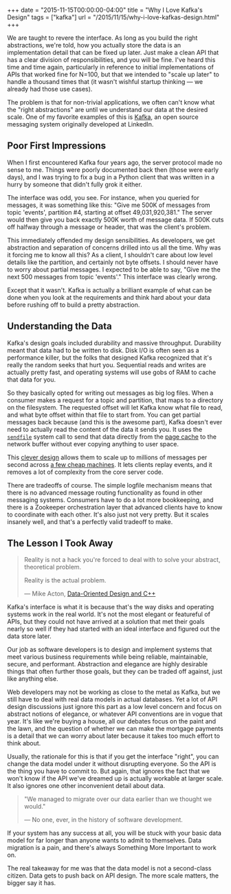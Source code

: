 +++
date        = "2015-11-15T00:00:00-04:00"
title       = "Why I Love Kafka's Design"
tags        = ["kafka"]
url         = "/2015/11/15/why-i-love-kafkas-design.html"
+++

We are taught to revere the interface. As long as you build the right
abstractions, we're told, how you actually store the data is an implementation
detail that can be fixed up later. Just make a clean API that has a clear
division of responsibilities, and you will be fine. I've heard this time and
time again, particularly in reference to initial implementations of APIs that
worked fine for N=100, but that we intended to "scale up later" to handle a
thousand times that (it wasn't wishful startup thinking — we already had those
use cases).

The problem is that for non-trivial applications, we often can't know what the
"right abstractions" are until we understand our data at the desired scale.
One of my favorite examples of this is [Kafka](http://kafka.apache.org/), an
open source messaging system originally developed at LinkedIn.

## Poor First Impressions

When I first encountered Kafka four years ago, the server protocol made no sense
to me. Things were poorly documented back then (those were early days), and I
was trying to fix a bug in a Python client that was written in a hurry by
someone that didn't fully grok it either.

The interface was odd, you see. For instance, when you queried for messages,
it was something like this: "Give me 500K of messages from topic 'events',
partition #4, starting at offset 49,031,920,381." The server would then give you
back exactly 500K worth of message data. If 500K cuts off halfway through a
message or header, that was the client's problem.

This immediately offended my design sensibilities. As developers, we get
abstraction and separation of concerns drilled into us all the time. Why was it
forcing me to know all this? As a client, I shouldn't care about low level
details like the partition, and certainly not byte offsets. I should never have
to worry about partial messages. I expected to be able to say, "Give me the next
500 messages from topic 'events'." This interface was clearly wrong.

Except that it wasn't. Kafka is actually a brilliant example of what can be done
when you look at the requirements and think hard about your data before rushing
off to build a pretty abstraction.

## Understanding the Data

Kafka's design goals included durability and massive throughput. Durability
meant that data had to be written to disk. Disk I/O is often seen as a
performance killer, but the folks that designed Kafka recognized that it's
really the random seeks that hurt you. Sequential reads and writes are actually
pretty fast, and operating systems will use gobs of RAM to cache that data for
you.

So they basically opted for writing out messages as big log files. When a
consumer makes a request for a topic and partition, that maps to a directory on
the filesystem. The requested offset will let Kafka know what file to read, and
what byte offset within that file to start from. You can get partial messages
back because (and this is the awesome part), Kafka doesn't ever need to actually
read the content of the data it sends you. It uses the
[`sendfile`](http://man7.org/linux/man-pages/man2/sendfile.2.html) system call
to send that data directly from the [page cache](https://en.wikipedia.org/wiki/Page_cache)
to the network buffer without ever copying anything to user space.

This [clever design](https://kafka.apache.org/08/design.html) allows them to
scale up to millions of messages per second across [a few cheap machines](https://engineering.linkedin.com/kafka/benchmarking-apache-kafka-2-million-writes-second-three-cheap-machines). It lets
clients replay events, and it removes a lot of complexity from the core server
code.

There are tradeoffs of course. The simple logfile mechanism means that there is
no advanced message routing functionality as found in other messaging systems.
Consumers have to do a lot more bookkeeping, and there is a Zookeeper
orchestration layer that advanced clients have to know to coordinate with each
other. It's also just not very pretty. But it scales insanely well, and that's
a perfectly valid tradeoff to make.

## The Lesson I Took Away

> Reality is not a hack you're forced to deal with to solve your abstract,
> theoretical problem.
>
> Reality is the actual problem.
>
> — Mike Acton, [Data-Oriented Design and C++](https://youtu.be/rX0ItVEVjHc?t=1120)

Kafka's interface is what it is because that's the way disks and operating
systems work in the real world. It's not the most elegant or featureful of APIs,
but they could not have arrived at a solution that met their goals nearly so
well if they had started with an ideal interface and figured out the data store
later.

Our job as software developers is to design and implement systems that meet
various business requirements while being reliable, maintainable, secure, and
performant. Abstraction and elegance are highly desirable things that often
further those goals, but they can be traded off against, just like anything
else.

Web developers may not be working as close to the metal as Kafka, but we still
have to deal with real data models in actual databases. Yet a lot of API design
discussions just ignore this part as a low level concern and focus on abstract
notions of elegance, or whatever API conventions are in vogue that year. It's
like we're buying a house, all our debates focus on the paint and the lawn, and
the question of whether we can make the mortgage payments is a detail that we
can worry about later because it takes too much effort to think about.

Usually, the rationale for this is that if you get the interface "right", you
can change the data model under it without disrupting everyone. So the API is
the thing you have to commit to. But again, that ignores the fact that we won't
know if the API we've dreamed up is actually workable at larger scale. It also
ignores one other inconvenient detail about data.

> "We managed to migrate over our data earlier than we thought we would."
>
> — No one, ever, in the history of software development.

If your system has any success at all, you will be stuck with your basic data
model for far longer than anyone wants to admit to themselves. Data migration is
a pain, and there's always Something More Important to work on.

The real takeaway for me was that the data model is not a second-class citizen.
Data gets to push back on API design. The more scale matters, the bigger say it
has.

